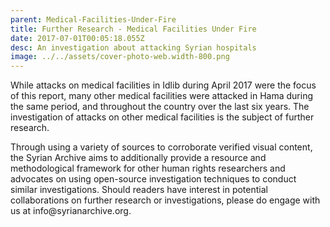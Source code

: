 ```yaml
---
parent: Medical-Facilities-Under-Fire
title: Further Research - Medical Facilities Under Fire
date: 2017-07-01T00:05:18.055Z
desc: An investigation about attacking Syrian hospitals
image: ../../assets/cover-photo-web.width-800.png
---
```


While attacks on medical facilities in Idlib during April 2017 were the focus of this report, many other medical facilities were attacked in Hama during the same period, and throughout the country over the last six years. The investigation of attacks on other medical facilities is the subject of further research.

Through using a variety of sources to corroborate verified visual content, the Syrian Archive aims to additionally provide a resource and methodological framework for other human rights researchers and advocates on using open-source investigation techniques to conduct similar investigations. Should readers have interest in potential collaborations on further research or investigations, please do engage with us at info\@syrianarchive.org.
